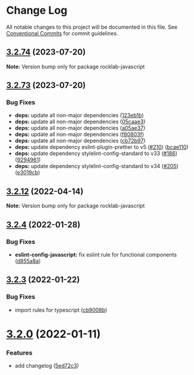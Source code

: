 # Change Log

All notable changes to this project will be documented in this file.
See [Conventional Commits](https://conventionalcommits.org) for commit guidelines.

## [3.2.74](https://github.com/cstn/rocklab-javascript/compare/v3.2.73...v3.2.74) (2023-07-20)

**Note:** Version bump only for package rocklab-javascript





## [3.2.73](https://github.com/cstn/rocklab-javascript/compare/v3.2.59...v3.2.73) (2023-07-20)


### Bug Fixes

* **deps:** update all non-major dependencies ([123eb1b](https://github.com/cstn/rocklab-javascript/commit/123eb1b32696fd46ca49e7699d0c7446eee19428))
* **deps:** update all non-major dependencies ([05caae3](https://github.com/cstn/rocklab-javascript/commit/05caae33c39dc795e784c302564ce9165cdfe6d6))
* **deps:** update all non-major dependencies ([a05ae37](https://github.com/cstn/rocklab-javascript/commit/a05ae374b61f12e319a0790b459d2bf5dd6a14fa))
* **deps:** update all non-major dependencies ([f80803f](https://github.com/cstn/rocklab-javascript/commit/f80803f962f35db3e61e4bfa248cdde9421670ff))
* **deps:** update all non-major dependencies ([cb72b97](https://github.com/cstn/rocklab-javascript/commit/cb72b971698a9816131d02790db895719e8cefae))
* **deps:** update dependency eslint-plugin-prettier to v5 ([#210](https://github.com/cstn/rocklab-javascript/issues/210)) ([bcae110](https://github.com/cstn/rocklab-javascript/commit/bcae1108afee49f6702e9bf86ee5b6f6a9d52365))
* **deps:** update dependency stylelint-config-standard to v33 ([#186](https://github.com/cstn/rocklab-javascript/issues/186)) ([9294961](https://github.com/cstn/rocklab-javascript/commit/9294961ac99f9e1dc6654868974d4c9c8deb2e4f))
* **deps:** update dependency stylelint-config-standard to v34 ([#205](https://github.com/cstn/rocklab-javascript/issues/205)) ([e3019cb](https://github.com/cstn/rocklab-javascript/commit/e3019cbf39fcc29ee5aa849df4267b6e48c111ec))





## [3.2.12](https://github.com/cstn/rocklab-javascript/compare/v3.2.11...v3.2.12) (2022-04-14)

**Note:** Version bump only for package rocklab-javascript





## [3.2.4](https://github.com/cstn/rocklab-javascript/compare/v3.2.1...v3.2.4) (2022-01-28)


### Bug Fixes

* **eslint-config-javascript:** fix eslint rule for functional components ([d855a8a](https://github.com/cstn/rocklab-javascript/commit/d855a8ac8b824fc6b8ac53eaa8d9145688429c39))





## [3.2.3](https://github.com/cstn/rocklab-javascript/compare/v3.2.1...v3.2.3) (2022-01-22)


### Bug Fixes

* import rules for typescript ([cb9008b](https://github.com/cstn/rocklab-javascript/commit/cb9008b76680743ae6a800129509a4fc96eeb46e))





# [3.2.0](https://github.com/cstn/rocklab-javascript/compare/v3.0.7...v3.2.0) (2022-01-11)


### Features

* add changelog ([5ed72c3](https://github.com/cstn/rocklab-javascript/commit/5ed72c369e2e5e27d3853ab389fd4ef41d762003))
